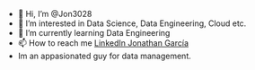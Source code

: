 - 👋 Hi, I’m @Jon3028
- 👀 I’m interested in Data Science, Data Engineering, Cloud etc.
- 🌱 I’m currently learning Data Engineering
- 📫 How to reach me 
<a href="https://www.linkedin.com/in/jonathan-garcia-morales-44514b63?lipi=urn%3Ali%3Apage%3Ad_flagship3_profile_view_base_contact_details%3BfaTHVxTORb2vft0NBeojdw%3D%3D">LinkedIn Jonathan García</a>
- Im an appasionated guy for data management.
<!---
Jon3028/Jon3028 is a ✨ special ✨ repository because its `README.md` (this file) appears on your GitHub profile.
You can click the Preview link to take a look at your changes.
--->
